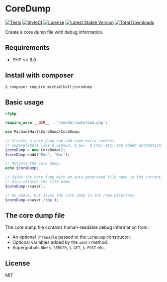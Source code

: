 # CoreDump

[![Tests](https://github.com/themichaelhall/coredump/workflows/tests/badge.svg?branch=master)](https://github.com/themichaelhall/coredump/actions)
[![StyleCI](https://styleci.io/repos/165721365/shield?style=flat&branch=master)](https://styleci.io/repos/165721365)
[![License](https://poser.pugx.org/michaelhall/coredump/license)](https://packagist.org/packages/michaelhall/coredump)
[![Latest Stable Version](https://poser.pugx.org/michaelhall/coredump/v/stable)](https://packagist.org/packages/michaelhall/coredump)
[![Total Downloads](https://poser.pugx.org/michaelhall/coredump/downloads)](https://packagist.org/packages/michaelhall/coredump)

Create a core dump file with debug information.

## Requirements

- PHP >= 8.0

## Install with composer

``` bash
$ composer require michaelhall/coredump
```

## Basic usage

``` php
<?php

require_once __DIR__ . '/vendor/autoload.php';

use MichaelHall\CoreDump\CoreDump;

// Creates a core dump and add some extra content.
// Superglobals like $_SERVER, $_GET, $_POST etc. are added automatically.
$coreDump = new CoreDump();
$coreDump->add('Foo', 'Bar');

// Outputs the core dump.
echo $coreDump;

// Saves the core dump with an auto-generated file name in the current directory.
// Also returns the file name.
$coreDump->save();

// As above, but saves the core dump in the /tmp-directory.
$coreDump->save('/tmp');
```

## The core dump file

The core dump file contains human-readable debug information from:

- An optional ```Throwable``` passed to the ```CoreDump``` constructor.
- Optional variables added by the ```add()``` method.
- Superglobals like ```$_SERVER```, ```$_GET```, ```$_POST``` etc.

## License

MIT
